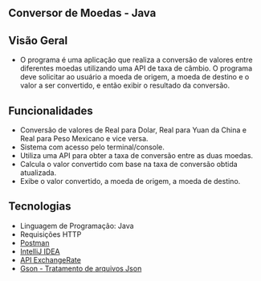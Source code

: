 ## Conversor de Moedas - Java


## Visão Geral
* O programa é uma aplicação que realiza a conversão de valores entre diferentes moedas
utilizando uma API de taxa de câmbio. O programa deve solicitar ao usuário a moeda de origem, a moeda de destino e o valor a ser convertido, 
e então exibir o resultado da conversão.

## Funcionalidades

* Conversão de valores de Real para Dolar, Real para Yuan da China e Real para Peso Mexicano e vice versa.
* Sistema com acesso pelo terminal/console. 
* Utiliza uma API para obter a taxa de conversão entre as duas moedas.
* Calcula o valor convertido com base na taxa de conversão obtida atualizada.
* Exibe o valor convertido, a moeda de origem, a moeda de destino.
    
## Tecnologias

* Linguagem de Programação: Java
* Requisições HTTP
* [Postman](https://www.postman.com/)
* [IntelliJ IDEA](https://www.jetbrains.com/idea/)
* [API ExchangeRate](https://www.exchangerate-api.com/)
* [Gson - Tratamento de arquivos Json](https://github.com/google/gson)

